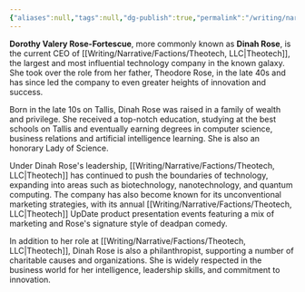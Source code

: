 ```yaml
---
{"aliases":null,"tags":null,"dg-publish":true,"permalink":"/writing/narrative/characters/wb-characters/dinah-rose/","dgPassFrontmatter":true}
---
```


**Dorothy Valery Rose-Fortescue**, more commonly known as **Dinah Rose**, is the current CEO of [[Writing/Narrative/Factions/Theotech, LLC\|Theotech]], the largest and most influential technology company in the known galaxy. She took over the role from her father, Theodore Rose, in the late 40s and has since led the company to even greater heights of innovation and success.

Born in the late 10s on Tallis, Dinah Rose was raised in a family of wealth and privilege. She received a top-notch education, studying at the best schools on Tallis and eventually earning degrees in computer science, business relations and artificial intelligence learning. She is also an honorary Lady of Science.

Under Dinah Rose's leadership, [[Writing/Narrative/Factions/Theotech, LLC\|Theotech]] has continued to push the boundaries of technology, expanding into areas such as biotechnology, nanotechnology, and quantum computing. The company has also become known for its unconventional marketing strategies, with its annual [[Writing/Narrative/Factions/Theotech, LLC\|Theotech]] UpDate product presentation events featuring a mix of marketing and Rose's signature style of deadpan comedy.

In addition to her role at [[Writing/Narrative/Factions/Theotech, LLC\|Theotech]], Dinah Rose is also a philanthropist, supporting a number of charitable causes and organizations. She is widely respected in the business world for her intelligence, leadership skills, and commitment to innovation.